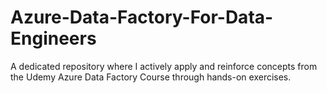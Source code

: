 # Azure-Data-Factory-For-Data-Engineers
A dedicated repository where I actively apply and reinforce concepts from the Udemy Azure Data Factory Course through hands-on exercises. 
